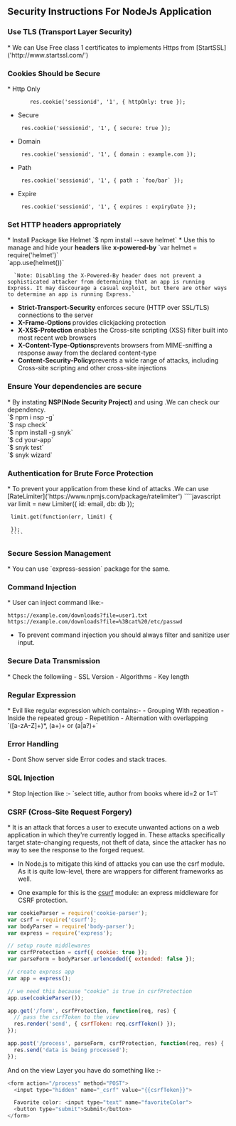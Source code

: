 <h2>Security Instructions For NodeJs Application</h2>

<h3>Use TLS (Transport Layer Security)</h3>
  * We can Use Free class 1 certificates to implements Https from [StartSSL]('http://www.startssl.com/')

<h3>Cookies Should be Secure</h3>
   * Http Only
          
           res.cookie('sessionid', '1', { httpOnly: true }); 
   * Secure 
   
          res.cookie('sessionid', '1', { secure: true }); 
   * Domain
   
          res.cookie('sessionid', '1', { domain : example.com });
   * Path 
   
          res.cookie('sessionid', '1', { path : `foo/bar` });
   * Expire
    
          res.cookie('sessionid', '1', { expires : expiryDate });
      
<h3>Set HTTP headers appropriately</h3>
   * Install Package like Helmet
     `$ npm install --save helmet`
   * Use this to manage and hide your <b>headers</b> like <b>x-powered-by</b>  
     `var helmet = require('helmet')`<br>
     `app.use(helmet())`

      `Note: Disabling the X-Powered-By header does not prevent a sophisticated attacker from determining that an app is running Express. It may discourage a casual exploit, but there are other ways to determine an app is running Express.`    
   
   * <b>Strict-Transport-Security</b> enforces secure (HTTP over SSL/TLS) connections to the server
   * <b>X-Frame-Options </b> provides clickjacking protection
   * <b>X-XSS-Protection</b> enables the Cross-site scripting (XSS) filter built into most recent web browsers
   * <b>X-Content-Type-Options</b>prevents browsers from MIME-sniffing a response away from the declared content-type
   * <b>Content-Security-Policy</b>prevents a wide range of attacks, including Cross-site scripting and other cross-site injections
   
 <h3>Ensure Your dependencies are secure  </h3> 
  * By instating <b>NSP(Node Security Project)</b> and using .We can check our dependency.<br> 
   `$ npm i nsp -g`<br>
   `$ nsp check`<br>
   `$ npm install -g snyk`<br>
   `$ cd your-app`<br>
   `$ snyk test`<br>
   `$ snyk wizard`<br>
   
<h3> Authentication for Brute Force Protection</h3> 
   * To prevent your application from these kind of attacks .We can use [RateLimiter]('https://www.npmjs.com/package/ratelimiter')  
     ````javascript
     var limit = new Limiter({ id: email, db: db });
     
     limit.get(function(err, limit) {
     
     });
     ````    

<h3> Secure Session Management</h3> 
  * You can use `express-session` package for the same.

<h3> Command Injection </h3> 
  * User can inject command like:-
  
  ````
  https://example.com/downloads?file=user1.txt
  https://example.com/downloads?file=%3Bcat%20/etc/passwd
  ````
  * To prevent command injection you should always filter and sanitize user input.
  
  
<h3> Secure Data Transmission</h3> 
 * Check the followiing
   - SSL Version
   - Algorithms
   - Key length

<h3> Regular Expression </h3> 
 * Evil like regular expression which contains:-
   - Grouping With repeation
   - Inside the repeated group
     - Repetition
     - Alternation with overlapping<br>
      `([a-zA-Z]+)*, (a+)+ or (a|a?)+`
      
      
<h3> Error Handling</h3> 
   - Dont Show server side Error codes and stack traces.
   
<h3> SQL Injection</h3> 
  * Stop Injection like :-
    `select title, author from books where id=2 or 1=1`
   
<h3> CSRF (Cross-Site Request Forgery)</h3>  
  * It is an attack that forces a user to execute unwanted actions on a web application in which they're currently logged in. These attacks specifically target state-changing requests, not theft of data, since the attacker has no way to see the response to the forged request.
  
  * In Node.js to mitigate this kind of attacks you can use the csrf module. As it is quite low-level, there are wrappers for different frameworks as well.
  
  * One example for this is the [csurf](https://www.npmjs.com/package/csurf) module: an express middleware for CSRF protection.
  
  ````javascript
  var cookieParser = require('cookie-parser');  
  var csrf = require('csurf');  
  var bodyParser = require('body-parser');  
  var express = require('express');
  
  // setup route middlewares 
  var csrfProtection = csrf({ cookie: true });  
  var parseForm = bodyParser.urlencoded({ extended: false });
  
  // create express app 
  var app = express();
  
  // we need this because "cookie" is true in csrfProtection 
  app.use(cookieParser());
  
  app.get('/form', csrfProtection, function(req, res) {  
    // pass the csrfToken to the view 
    res.render('send', { csrfToken: req.csrfToken() });
  });
  
  app.post('/process', parseForm, csrfProtection, function(req, res) {  
    res.send('data is being processed');
  });
  ````
  
  
  And on the view Layer you have do something like :-
  
  ````javascript
  <form action="/process" method="POST">  
    <input type="hidden" name="_csrf" value="{{csrfToken}}">
  
    Favorite color: <input type="text" name="favoriteColor">
    <button type="submit">Submit</button>
  </form> 
  ````